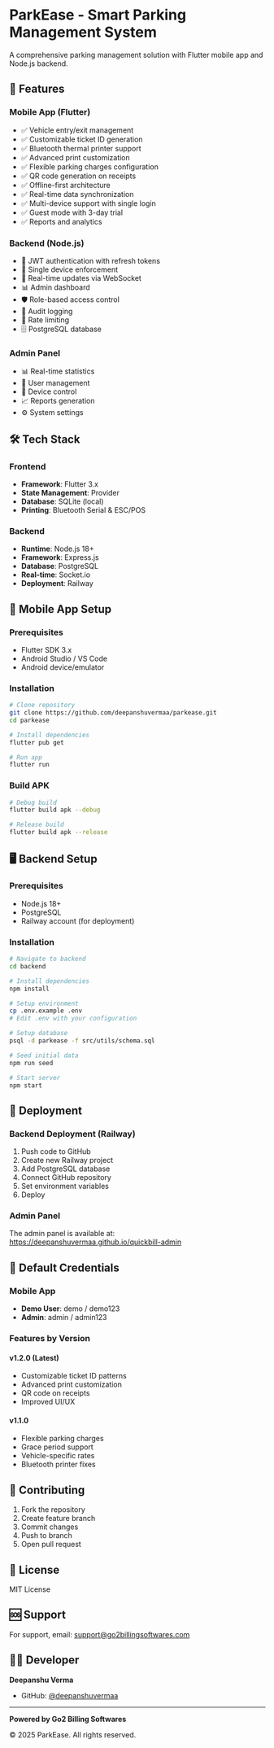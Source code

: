# ParkEase - Smart Parking Management System

A comprehensive parking management solution with Flutter mobile app and Node.js backend.

## 🚀 Features

### Mobile App (Flutter)
- ✅ Vehicle entry/exit management
- ✅ Customizable ticket ID generation
- ✅ Bluetooth thermal printer support
- ✅ Advanced print customization
- ✅ Flexible parking charges configuration
- ✅ QR code generation on receipts
- ✅ Offline-first architecture
- ✅ Real-time data synchronization
- ✅ Multi-device support with single login
- ✅ Guest mode with 3-day trial
- ✅ Reports and analytics

### Backend (Node.js)
- 🔐 JWT authentication with refresh tokens
- 📱 Single device enforcement
- 🔄 Real-time updates via WebSocket
- 📊 Admin dashboard
- 🛡️ Role-based access control
- 📝 Audit logging
- 🚦 Rate limiting
- 🗄️ PostgreSQL database

### Admin Panel
- 📊 Real-time statistics
- 👥 User management
- 📱 Device control
- 📈 Reports generation
- ⚙️ System settings

## 🛠️ Tech Stack

### Frontend
- **Framework**: Flutter 3.x
- **State Management**: Provider
- **Database**: SQLite (local)
- **Printing**: Bluetooth Serial & ESC/POS

### Backend
- **Runtime**: Node.js 18+
- **Framework**: Express.js
- **Database**: PostgreSQL
- **Real-time**: Socket.io
- **Deployment**: Railway

## 📱 Mobile App Setup

### Prerequisites
- Flutter SDK 3.x
- Android Studio / VS Code
- Android device/emulator

### Installation

```bash
# Clone repository
git clone https://github.com/deepanshuvermaa/parkease.git
cd parkease

# Install dependencies
flutter pub get

# Run app
flutter run
```

### Build APK

```bash
# Debug build
flutter build apk --debug

# Release build
flutter build apk --release
```

## 🖥️ Backend Setup

### Prerequisites
- Node.js 18+
- PostgreSQL
- Railway account (for deployment)

### Installation

```bash
# Navigate to backend
cd backend

# Install dependencies
npm install

# Setup environment
cp .env.example .env
# Edit .env with your configuration

# Setup database
psql -d parkease -f src/utils/schema.sql

# Seed initial data
npm run seed

# Start server
npm start
```

## 🚀 Deployment

### Backend Deployment (Railway)

1. Push code to GitHub
2. Create new Railway project
3. Add PostgreSQL database
4. Connect GitHub repository
5. Set environment variables
6. Deploy

### Admin Panel

The admin panel is available at: https://deepanshuvermaa.github.io/quickbill-admin

## 📝 Default Credentials

### Mobile App
- **Demo User**: demo / demo123
- **Admin**: admin / admin123

### Features by Version

#### v1.2.0 (Latest)
- Customizable ticket ID patterns
- Advanced print customization
- QR code on receipts
- Improved UI/UX

#### v1.1.0
- Flexible parking charges
- Grace period support
- Vehicle-specific rates
- Bluetooth printer fixes

## 🤝 Contributing

1. Fork the repository
2. Create feature branch
3. Commit changes
4. Push to branch
5. Open pull request

## 📄 License

MIT License

## 🆘 Support

For support, email: support@go2billingsoftwares.com

## 👨‍💻 Developer

**Deepanshu Verma**
- GitHub: [@deepanshuvermaa](https://github.com/deepanshuvermaa)

---

**Powered by Go2 Billing Softwares**

© 2025 ParkEase. All rights reserved.
